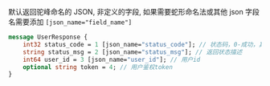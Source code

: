 默认返回驼峰命名的 JSON, 非定义的字段, 如果需要蛇形命名法或其他 json 字段名需要添加
`[json_name="field_name"]`

```protobuf
message UserResponse {
    int32 status_code = 1 [json_name="status_code"]; // 状态码，0-成功，其他值-失败
    string status_msg = 2 [json_name="status_msg"]; // 返回状态描述
    int64 user_id = 3 [json_name="user_id"]; // 用户id
    optional string token = 4; // 用户鉴权token
}
```
